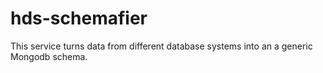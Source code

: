 # hds-schemafier

This service turns data from different database systems into an a generic Mongodb schema.




